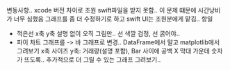 변동사항.. xcode 버전 차이로 조원 swift파일을 받지 못함.. 이 문제 떄문에 시간낭비가 너무 심했음
그래프를 좀 더 수정하기로 하고 swift UI는 조원분에게 맡김..
항일
- 꺽은선 x축 y축 설명 없이 오직 그림만..
선 색깔 검정, 선  굵어야..
- 파이 차트 그래프를 -> 바 그래프로 변경.. DataFrame에서 말고 matplotlib에서 그려보기 
x축 사이즈 y축: 거래량(설명 포함), Bar 사이에 공백 X 
막대 가운데 숫자가 뜨도록..
추가적으로 더 그릴 수 있는 그래프 그려보기.. 
